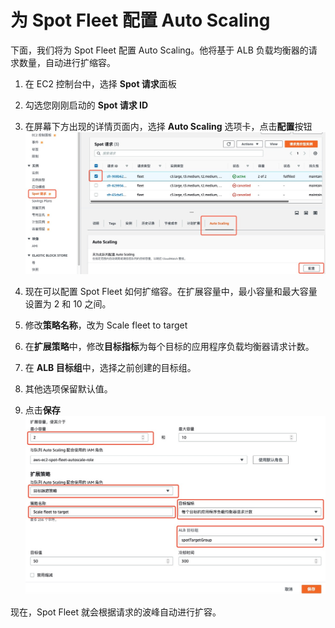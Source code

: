 # 为 Spot Fleet 配置 Auto Scaling

下面，我们将为 Spot Fleet 配置 Auto Scaling。他将基于 ALB 负载均衡器的请求数量，自动进行扩缩容。

1.	在 EC2 控制台中，选择 **Spot 请求**面板

2.	勾选您刚刚启动的 **Spot 请求 ID**

3.	在屏幕下方出现的详情页面内，选择 **Auto Scaling** 选项卡，点击**配置**按钮
![](../image/ec2-spot/spAs.jpeg)

4.	现在可以配置 Spot Fleet 如何扩缩容。在扩展容量中，最小容量和最大容量设置为 2 和 10 之间。

5.   修改**策略名称**，改为 Scale fleet to target

6.	在**扩展策略**中，修改**目标指标**为每个目标的应用程序负载均衡器请求计数。

7.	在 **ALB 目标组**中，选择之前创建的目标组。

8.	其他选项保留默认值。

9.	点击**保存**
![](../image/ec2-spot/spAsc.jpeg)

现在，Spot Fleet 就会根据请求的波峰自动进行扩容。